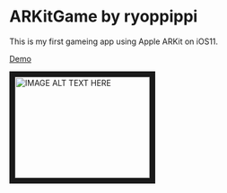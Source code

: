 # ARKitGame by ryoppippi

This is my first gameing app using Apple ARKit on iOS11.
  
[Demo](https://www.youtube.com/watch?v=gbb_hiHZMYg)

<a href="http://www.youtube.com/watch?feature=player_embedded&v=YOUTUBE_VIDEO_ID_HERE
" target="_blank"><img src="http://img.youtube.com/vi/YOUTUBE_VIDEO_ID_HERE/0.jpg" 
alt="IMAGE ALT TEXT HERE" width="240" height="180" border="10" /></a>
